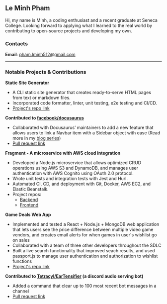 ## Le Minh Pham

Hi, my name is Minh, a coding enthusiast and a recent graduate at Seneca College. Looking forward to applying what I learned to the real world by contributing to open-source projects and developing my own.

### Contacts
**Email**: [pham.lminh512@gmail.com](pham.lminh512@gmail.com)

***

### Notable Projects & Contributions
**Static Site Generator**
- A CLI static site generator that creates ready-to-serve HTML pages from text or markdown files.
- Incorporated code formatter, linter, unit testing, e2e testing and CI/CD.
- [Project's repo link](https://github.com/lmpham1/cool_ssg_generator)

**Contributed to [facebook/docusaurus](https://github.com/facebook/docusaurus)**
- Collaborated with Docusaurus’ maintainers to add a new feature that allows users to link a Navbar item with a Sidebar object with ease (Read more in my [blog series](https://medium.com/@lmpham1/next-step-in-open-source-60b31d185ff7))
- [Pull request link](https://github.com/facebook/docusaurus/pull/6139)

**Fragment - A microservice with AWS cloud integration**
- Developed a Node.js microservice that allows optimized CRUD operations using AWS S3 and DynamoDB, and manages user authentication with AWS Cognito using OAuth 2.0 protocol.
- Wrote unit tests and integration tests with Jest and Hurl.
- Automated CI, CD, and deployment with Git, Docker, AWS EC2, and Elastic Beanstalk.
- Project repos:
  - [Backend](https://github.com/lmpham1/fragments_backend)
  - [Frontend](https://github.com/lmpham1/fragments_frontend)

**Game Deals Web App**
- Implemented and tested a React + Node.js + MongoDB web application that lets users see the price difference between multiple video game vendors, and creates email alerts for when games in user's wishlist go on sales
- Collaborated with a team of three other developers throughout the SDLC
- Built a live search functionality that improved seach results, and used passport.js to manage user authentication and authorization to wishlist functions
- [Project's repo link](https://github.com/lmpham1/Game_Deals_Web_App)

**Contributed to [Tetracyl/EarTensifier](https://github.com/Tetracyl/EarTensifier) (a discord audio serving bot)**
- Added a command that clear up to 100 most recent bot messages in a channel
- [Pull request link](https://github.com/Tetracyl/EarTensifier/pull/67)

<!---
lmpham1/lmpham1 is a ✨ special ✨ repository because its `README.md` (this file) appears on your GitHub profile.
You can click the Preview link to take a look at your changes.
--->
